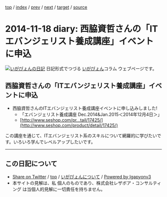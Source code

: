 [top](../index.html) 
 / [index](index.html) 
 / [prev](ig141105.html) 
 / [next](ig141127.html) 
 / [target](https://www.igapyon.jp/igapyon/diary/2014/ig141118.html) 
 / [source](https://github.com/igapyon/diary/blob/master/2014/ig141118.src.md) 

2014-11-18 diary: 西脇資哲さんの「ITエバンジェリスト養成講座」イベントに申込
=====================================================================================================
[![いがぴょんの日記](https://www.igapyon.jp/igapyon/diary/images/iga200306s.jpg "いがぴょん")](https://www.igapyon.jp/igapyon/diary/memo/memoigapyon.html) 日記形式でつづる [いがぴょん](https://www.igapyon.jp/igapyon/diary/memo/memoigapyon.html)コラム ウェブページです。

## 西脇資哲さんの「ITエバンジェリスト養成講座」イベントに申込


* 西脇資哲さんのITエバンジェリスト養成講座イベントに申し込みしました! 
  * 「エバンジェリスト養成講座 Dec.2014&Jan.2015＜2014年12月4日＞」
  * [http://www.seshop.com/pr...tail/17425/](http://www.seshop.com/product/detail/17425/)

この講座を通じて、ITエバンジェリスト系のスキルについて網羅的に学びたいです。いろいろ学んでレベルアップしたいです。


----------------------------------------------------------------------------------------------------

## この日記について

* [Share on Twitter](https://twitter.com/intent/tweet?hashtags=igapyon%2Cdiary%2C%E3%81%84%E3%81%8C%E3%81%B4%E3%82%87%E3%82%93&text=%E8%A5%BF%E8%84%87%E8%B3%87%E5%93%B2%E3%81%95%E3%82%93%E3%81%AE%E3%80%8CIT%E3%82%A8%E3%83%90%E3%83%B3%E3%82%B8%E3%82%A7%E3%83%AA%E3%82%B9%E3%83%88%E9%A4%8A%E6%88%90%E8%AC%9B%E5%BA%A7%E3%80%8D%E3%82%A4%E3%83%99%E3%83%B3%E3%83%88%E3%81%AB%E7%94%B3%E8%BE%BC&url=https%3A%2F%2Fwww.igapyon.jp%2Figapyon%2Fdiary%2F2014%2Fig141118.html) / [top](../index.html) / [いがぴょんについて](https://www.igapyon.jp/igapyon/diary/memo/memoigapyon.html) / [Powered by Igapyonv3](https://github.com/igapyon/igapyonv3)
* 本サイトの見解は、私 個人のものであり、株式会社レザボア・コンサルティング は当個人的見解に一切責任を持ちません。 
